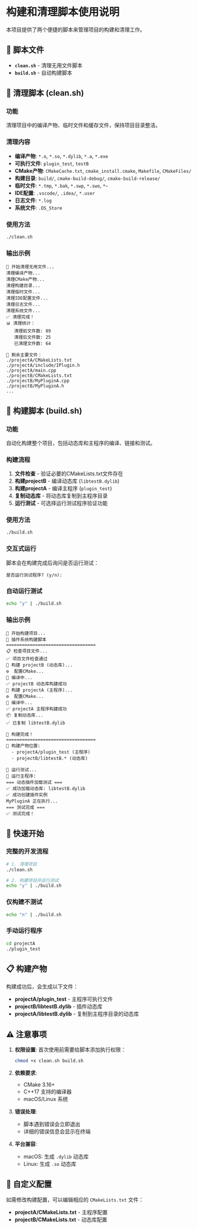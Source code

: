 # 构建和清理脚本使用说明

本项目提供了两个便捷的脚本来管理项目的构建和清理工作。

## 📁 脚本文件

- **`clean.sh`** - 清理无用文件脚本
- **`build.sh`** - 自动构建脚本

## 🧹 清理脚本 (clean.sh)

### 功能
清理项目中的编译产物、临时文件和缓存文件，保持项目目录整洁。

### 清理内容
- **编译产物**: `*.o`, `*.so`, `*.dylib`, `*.a`, `*.exe`
- **可执行文件**: `plugin_test`, `testB`
- **CMake产物**: `CMakeCache.txt`, `cmake_install.cmake`, `Makefile`, `CMakeFiles/`
- **构建目录**: `build/`, `cmake-build-debug/`, `cmake-build-release/`
- **临时文件**: `*.tmp`, `*.bak`, `*.swp`, `*.swo`, `*~`
- **IDE配置**: `.vscode/`, `.idea/`, `*.user`
- **日志文件**: `*.log`
- **系统文件**: `.DS_Store`

### 使用方法
```bash
./clean.sh
```

### 输出示例
```
🧹 开始清理无用文件...
清理编译产物...
清理CMake产物...
清理构建目录...
清理临时文件...
清理IDE配置文件...
清理日志文件...
清理系统文件...
✅ 清理完成！
📊 清理统计：
   清理前文件数: 89
   清理后文件数: 25
   已清理文件数: 64

📁 剩余主要文件：
./projectA/CMakeLists.txt
./projectA/include/IPlugin.h
./projectA/main.cpp
./projectB/CMakeLists.txt
./projectB/MyPluginA.cpp
./projectB/MyPluginA.h
...
```

## 🔨 构建脚本 (build.sh)

### 功能
自动化构建整个项目，包括动态库和主程序的编译、链接和测试。

### 构建流程
1. **文件检查** - 验证必要的CMakeLists.txt文件存在
2. **构建projectB** - 编译动态库 (`libtestB.dylib`)
3. **构建projectA** - 编译主程序 (`plugin_test`)
4. **复制动态库** - 将动态库复制到主程序目录
5. **运行测试** - 可选择运行测试程序验证功能

### 使用方法
```bash
./build.sh
```

### 交互式运行
脚本会在构建完成后询问是否运行测试：
```
是否运行测试程序? (y/n): 
```

### 自动运行测试
```bash
echo "y" | ./build.sh
```

### 输出示例
```
🔨 开始构建项目...
🎯 插件系统构建脚本
==================================
📋 检查项目文件...
✅ 项目文件检查通过
🔧 构建 projectB (动态库)...
⚙️  配置CMake...
🔨 编译中...
✅ projectB 动态库构建成功
🔧 构建 projectA (主程序)...
⚙️  配置CMake...
🔨 编译中...
✅ projectA 主程序构建成功
📦 复制动态库...
✅ 已复制 libtestB.dylib

🎉 构建完成！
==================================
📁 构建产物位置:
  - projectA/plugin_test (主程序)
  - projectB/libtestB.* (动态库)

🧪 运行测试...
🚀 运行主程序:
=== 动态插件加载测试 ===
✅ 成功加载动态库: libtestB.dylib
✅ 成功创建插件实例
MyPluginA 正在执行...
=== 测试完成 ===
✅ 测试完成！
```

## 🚀 快速开始

### 完整的开发流程
```bash
# 1. 清理项目
./clean.sh

# 2. 构建项目并运行测试
echo "y" | ./build.sh
```

### 仅构建不测试
```bash
echo "n" | ./build.sh
```

### 手动运行程序
```bash
cd projectA
./plugin_test
```

## 📋 构建产物

构建成功后，会生成以下文件：

- **projectA/plugin_test** - 主程序可执行文件
- **projectB/libtestB.dylib** - 插件动态库
- **projectA/libtestB.dylib** - 复制到主程序目录的动态库

## ⚠️ 注意事项

1. **权限设置**: 首次使用前需要给脚本添加执行权限：
   ```bash
   chmod +x clean.sh build.sh
   ```

2. **依赖要求**: 
   - CMake 3.16+
   - C++17 支持的编译器
   - macOS/Linux 系统

3. **错误处理**: 
   - 脚本遇到错误会立即退出
   - 详细的错误信息会显示在终端

4. **平台兼容**: 
   - macOS: 生成 `.dylib` 动态库
   - Linux: 生成 `.so` 动态库

## 🔧 自定义配置

如需修改构建配置，可以编辑相应的 `CMakeLists.txt` 文件：
- **projectA/CMakeLists.txt** - 主程序配置
- **projectB/CMakeLists.txt** - 动态库配置